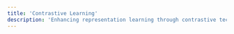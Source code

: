 ```yaml
---
title: 'Contrastive Learning'
description: 'Enhancing representation learning through contrastive techniques.'
---
```


